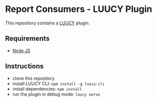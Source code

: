  # Report Consumers - LUUCY Plugin

This repository contains a [LUUCY](https://luucy.ch/) plugin.

## Requirements
- [Node JS](https://nodejs.org/en/)

## Instructions
- clone this repository
- install LUUCY CLI: `npm install -g luucy-cli`
- install dependencies: `npm install`
- run the plugin in debug mode: `luucy serve`